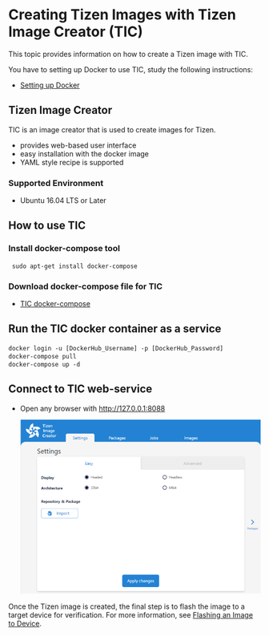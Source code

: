 # Creating Tizen Images with Tizen Image Creator (TIC)

This topic provides information on how to create a Tizen image with TIC.

You have to setting up Docker to use TIC, study the following instructions:

- [Setting up Docker](../reference/setting-up-docker.md)

## Tizen Image Creator

TIC is an image creator that is used to create images for Tizen.

- provides web-based user interface
- easy installation with the docker image
- YAML style recipe is supported

### Supported Environment

- Ubuntu 16.04 LTS or Later

## How to use TIC

### Install docker-compose tool

   ```shell
    sudo apt-get install docker-compose
   ```

### Download docker-compose file for TIC

- [TIC docker-compose](./media/docker-compose.yaml)

## Run the TIC docker container as a service

   ```shell
   docker login -u [DockerHub_Username] -p [DockerHub_Password]
   docker-compose pull
   docker-compose up -d
   ```

## Connect to TIC web-service

- Open any browser with <http://127.0.0.1:8088>

  ![TIC web-service](./media/tic-ui.png)

Once the Tizen image is created, the final step is to flash the image to a target device for verification. For more information, see [Flashing an Image to Device](https://docs.tizen.org/platform/developing/flashing-rpi/).
